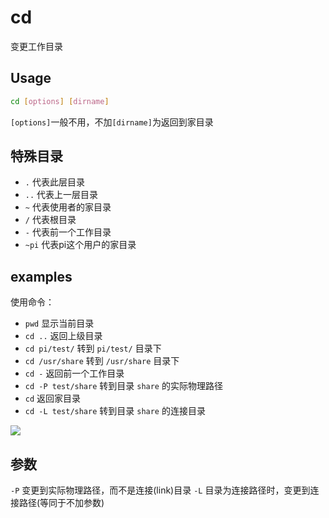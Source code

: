# cd
变更工作目录

## Usage
```sh
cd [options] [dirname]
```
`[options]`一般不用，不加`[dirname]`为返回到家目录

## 特殊目录
* `.` 代表此层目录
* `..` 代表上一层目录
* `~` 代表使用者的家目录
* `/` 代表根目录
* `-` 代表前一个工作目录
* `~pi` 代表pi这个用户的家目录

## examples
使用命令：
* `pwd` 显示当前目录
* `cd ..` 返回上级目录
* `cd pi/test/` 转到 `pi/test/` 目录下
* `cd /usr/share` 转到 `/usr/share` 目录下
* `cd -` 返回前一个工作目录
* `cd -P test/share` 转到目录 `share` 的实际物理路径
* `cd` 返回家目录
* `cd -L test/share` 转到目录 `share` 的连接目录

![](http://i.imgur.com/kG27Bax.gif)


## 参数
`-P` 变更到实际物理路径，而不是连接(link)目录
`-L` 目录为连接路径时，变更到连接路径(等同于不加参数)